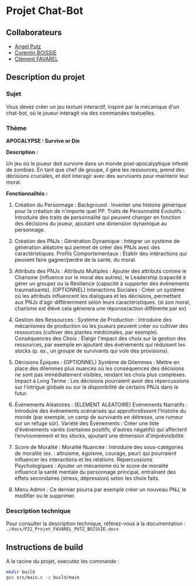 # Projet Chat-Bot

## Collaborateurs

- [Angel Putz](https://github.com/angel-putz)
- [Corentin BOISSIE](https://github.com/Ramen2Foutre)
- [Clément FAVAREL](https://github.com/clementfavarel)

## Description du projet

### Sujet

Vous devez créer un jeu textuel interactif, inspiré par la mécanique d'un chat-bot, où le joueur interagit via des commandes textuelles.

### Thème

**APOCALYPSE : Survive or Die**

**Description :**

Un jeu où le joueur doit survivre dans un monde post-apocalyptique infesté de zombies. En tant que chef de groupe, il gère les ressources, prend des décisions cruciales, et doit interagir avec des survivants pour maintenir leur moral.

**Fonctionnalités :**

1. Création du Personnage :
   Background : Inventer une histoire générique pour la création de n'importe quel PP.
   Traits de Personnalité Évolutifs : Introduire des traits de personnalité qui peuvent changer en fonction des décisions du joueur, ajoutant une dimension dynamique au personnage.

2. Création des PNJs :
   Génération Dynamique : Intégrer un système de génération aléatoire qui permet de créer des PNJs avec des caractéristiques.
   Profils Comportementaux : Établir des intéractions qui peuvent faire gagner/perdre de la santé, du moral.

3. Attributs des PNJs :
   Attributs Multiples : Ajouter des attributs comme le Charisme (influence sur le moral des autres), le Leadership (capacité à gérer un groupe) ou la Résilience (capacité à supporter des événements traumatisants). (OPTIONNEL)
   Interactions Sociales : Créer un système où les attributs influencent les dialogues et les décisions, permettant aux PNJs d'agir différemment selon leurs caractéristiques. (si son moral, charisme est élévé cela génerera une réponse/action différente par ex)

4. Gestion des Ressources :
   Système de Production : Introduire des mécanismes de production où les joueurs peuvent créer ou cultiver des ressources (cultiver des plantes médicinales, par exemple).
   Conséquences des Choix : Élargir l'impact des choix sur la gestion des ressources, par exemple en ajoutant des événements qui réduisent les stocks (p. ex., un groupe de survivants qui vole des provisions).

5. Décisions Épiques : (OPTIONNEL)
   Système de Dilemmes : Mettre en place des dilemmes plus nuancés où les conséquences des décisions ne sont pas immédiatement visibles, rendant les choix plus complexes.
   Impact à Long Terme : Les décisions pourraient avoir des répercussions sur l'intrigue globale ou sur la disponibilité de certains PNJs dans le futur.

6. Événements Aléatoires : (ELEMENT ALEATOIRE)
   Événements Narratifs : Introduire des événements scénarisés qui approfondissent l'histoire du monde (par exemple, un camp de survivants en détresse, une rumeur sur un refuge sûr).
   Variété des Événements : Créer une liste d'événements variés (certaines positifs, d'autres négatifs) qui affectent l’environnement et les stocks, ajoutant une dimension d'imprévisibilité.

7. Score de Moralité :
   Moralité Nuancée : Introduire des sous-catégories de moralité (ex. : altruisme, égoïsme, courage, peur) qui pourraient influencer les interactions et les relations.
   Répercussions Psychologiques : Ajouter un mécanisme où le score de moralité influence la santé mentale du personnage principal, entraînant des effets secondaires (stress, dépression) selon les choix faits.

8. Menu Admin :
   Ce dernier pourra par exemple créer un nouveau PNJ, le modifier ou le supprimer.

### Description technique

Pour consulter la description technique, référez-vous à la documentation : `./docs/P22_Projet_FAVAREL_PUTZ_BOISSIE.docx`

## Instructions de build

A la racine du projet, executez les commande :

```bash
mkdir build
gcc src/main.c -o build/main
```

